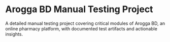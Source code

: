 # Arogga BD Manual Testing Project
 A detailed manual testing project covering critical modules of Arogga BD, an online pharmacy platform, with documented test artifacts and actionable insights.
